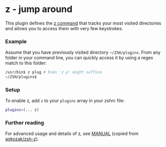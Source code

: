 # z - jump around

This plugin defines the [z command](https://github.com/agkozak/zsh-z) that
tracks your most visited directories and allows you to access them with very few
keystrokes.

### Example

Assume that you have previously visited directory `~/ZSH/plugins`. From any
folder in your command line, you can quickly access it by using a regex match to
this folder:

```bash
/usr/bin$ z plug # Even 'z p' might suffice
~/ZSH/plugins$
```

### Setup

To enable z, add `z` to your `plugins` array in your zshrc file:

```zsh
plugins=(... z)
```

### Further reading

For advanced usage and details of z, see [MANUAL](./MANUAL.md) (copied from
[agkozak/zsh-z](https://github.com/agkozak/zsh-z)).
